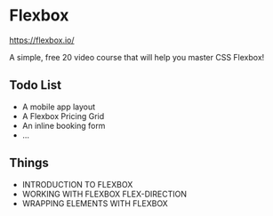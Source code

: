 # Flexbox

https://flexbox.io/

A simple, free 20 video course that will help you master CSS Flexbox!

## Todo List

- A mobile app layout
- A Flexbox Pricing Grid
- An inline booking form
- ...

## Things

- INTRODUCTION TO FLEXBOX
- WORKING WITH FLEXBOX FLEX-DIRECTION
- WRAPPING ELEMENTS WITH FLEXBOX